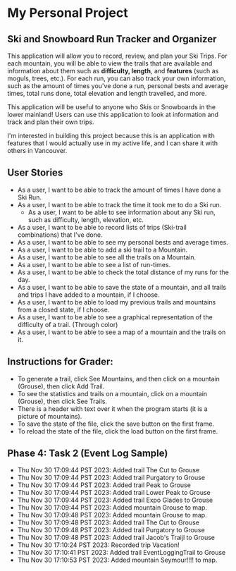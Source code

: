 # My Personal Project

## Ski and Snowboard Run Tracker and Organizer

This application will allow you to record, review, and plan your Ski Trips.
For each mountain, you will be able to view the trails that are available and 
information about them such as **difficulty, length**, and **features** (such as moguls, trees, etc.). 
For each run, you can also track your own information, such as the amount of times you've done a run, personal bests and average times,
total runs done,
total elevation and length travelled, and more.

This application will be useful to anyone who Skis or Snowboards in the lower mainland! Users can use this application to look at information
and track and plan  their own trips.

I'm interested in building this project because this is an application with features that I 
would actually use in my active life, and I can share it with others in Vancouver.


## User Stories

- As a user, I want to be able to track the amount of times I have done a Ski Run.
- As a user, I want to be able to track the time it took me to do a Ski run.
  - As a user, I want to be able to see information about any Ski run, such as difficulty, length, elevation, etc.
- As a user, I want to be able to record lists of trips (Ski-trail combinations) that I've done.
- As a user, I want to be able to see my personal bests and average times.
- As a user, I want to be able to add a ski trail to a Mountain.
- As a user, I want to be able to see all the trails on a Mountain.
- As a user, I want to be able to see a list of run-times.
- As a user, I want to be able to check the total distance of my runs for the day.
- As a user, I want to be able to save the state of a mountain, and all trails and trips I have added to a mountain, if I choose.
- As a user, I want to be able to load my previous trails and mountains from a closed state, if I choose.
- As a user, I want to be able to see a graphical representation of the difficulty of a trail. (Through color)
- As a user, I want to be able to see a map of a mountain and the trails on it.

## Instructions for Grader:
- To generate a trail, click See Mountains, and then click on a mountain (Grouse), then click Add Trail.
- To see the statistics and trails on a mountain, click on a mountain (Grouse), then click See Trails.
- There is a header with text over it when the program starts (it is a picture of mountains).
- To save the state of the file, click the save button on the first frame.
- To reload the state of the file, click the load button on the first frame.


## Phase 4: Task 2 (Event Log Sample)
- Thu Nov 30 17:09:44 PST 2023: Added trail The Cut to Grouse
- Thu Nov 30 17:09:44 PST 2023: Added trail Purgatory to Grouse
- Thu Nov 30 17:09:44 PST 2023: Added trail Peak to Grouse
- Thu Nov 30 17:09:44 PST 2023: Added trail Lower Peak to Grouse
- Thu Nov 30 17:09:44 PST 2023: Added trail Expo Glades to Grouse
- Thu Nov 30 17:09:44 PST 2023: Added mountain Grouse to map.
- Thu Nov 30 17:09:48 PST 2023: Added mountain Grouse to map.
- Thu Nov 30 17:09:48 PST 2023: Added trail The Cut to Grouse
- Thu Nov 30 17:09:48 PST 2023: Added trail Purgatory to Grouse
- Thu Nov 30 17:09:48 PST 2023: Added trail Jacob's Traijl to Grouse
- Thu Nov 30 17:10:24 PST 2023: Recorded trip Vacation!
- Thu Nov 30 17:10:41 PST 2023: Added trail EventLoggingTrail to Grouse
- Thu Nov 30 17:10:53 PST 2023: Added mountain Seymour!!!! to map.